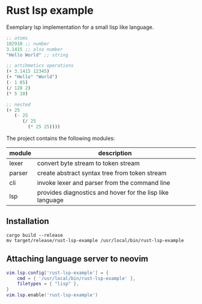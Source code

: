 # Rust lsp example

Exemplary lsp implementation for a small lisp like language.

```lisp
;; atoms
102910 ;; number
3.1415 ;; also number
"Hello World" ;; string

;; artihmetics operations
(+ 3.1415 12345)
(+ "Hello" "World")
(- 1 85)
(/ 128 2)
(* 5 10)

;; nested
(+ 25
   (- 25
      (/ 25
        (* 25 25))))
```

The project contains the following modules:

| module | description                                               |
| ------ | --------------------------------------------------------- |
| lexer  | convert byte stream to token stream                       |
| parser | create abstract syntax tree from token stream             |
| cli    | invoke lexer and parser from the command line             |
| lsp    | provides diagnostics and hover for the lisp like language |

## Installation

```shell
cargo build --release
mv target/release/rust-lsp-example /usr/local/bin/rust-lsp-example
```

## Attaching language server to neovim

```lua
vim.lsp.config['rust-lsp-example'] = {
    cmd = { '/usr/local/bin/rust-lsp-example' },
    filetypes = { "lisp" },
}
vim.lsp.enable('rust-lsp-example')
```
